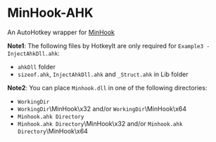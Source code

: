 # MinHook-AHK
An AutoHotkey wrapper for [MinHook](https://github.com/TsudaKageyu/minhook)

**Note1**: The following files by HotkeyIt are only required for `Example3 - InjectAhkDll.ahk`:
- `ahkDll` folder
- `sizeof.ahk`, `InjectAhkDll.ahk` and `_Struct.ahk` in Lib folder

**Note2**: You can place `Minhook.dll` in one of the following directories:
- `WorkingDir`
- `WorkingDir`\MinHook\x32 and/or `WorkingDir`\MinHook\x64
- `Minhook.ahk Directory`
- `Minhook.ahk Directory`\MinHook\x32 and/or `Minhook.ahk Directory`\MinHook\x64
